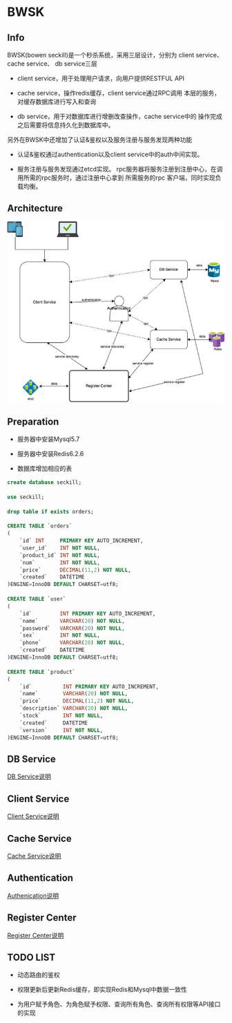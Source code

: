 # BWSK

## Info

BWSK(bowen seckill)是一个秒杀系统，采用三层设计，分别为 
client service、cache service、 db service三层

- client service，用于处理用户请求，向用户提供RESTFUL API

- cache service，操作redis缓存，client service通过RPC调用
本层的服务，对缓存数据库进行写入和查询

- db service，用于对数据库进行增删改查操作，cache service中的
操作完成之后需要将信息持久化到数据库中。

另外在BWSK中还增加了认证&鉴权以及服务注册与服务发现两种功能

- 认证&鉴权通过authentication以及client service中的auth中间实现。

- 服务注册与服务发现通过etcd实现。
  rpc服务器将服务注册到注册中心，在调用所需的rpc服务时，通过注册中心拿到
  所需服务的rpc 客户端，同时实现负载均衡。

## Architecture

![architecture](./architecture.png)

## Preparation

- 服务器中安装Mysql5.7

- 服务器中安装Redis6.2.6

- 数据库增加相应的表

```sql
create database seckill;

use seckill;

drop table if exists orders;

CREATE TABLE `orders`
(
    `id` INT     PRIMARY KEY AUTO_INCREMENT,
    `user_id`    INT NOT NULL,
    `product_id` INT NOT NULL,
    `num`        INT NOT NULL,
    `price`      DECIMAL(11,2) NOT NULL,
    `created`    DATETIME
)ENGINE=InnoDB DEFAULT CHARSET=utf8;

CREATE TABLE `user`
(
    `id`         INT PRIMARY KEY AUTO_INCREMENT,
    `name`       VARCHAR(20) NOT NULL,
    `password`   VARCHAR(20) NOT NULL,
    `sex`        INT NOT NULL,
    `phone`      VARCHAR(20) NOT NULL,
    `created`    DATETIME
)ENGINE=InnoDB DEFAULT CHARSET=utf8;

CREATE TABLE `product`
(
    `id`          INT PRIMARY KEY AUTO_INCREMENT,
    `name`        VARCHAR(20) NOT NULL,
    `price`       DECIMAL(11,2) NOT NULL,
    `description` VARCHAR(20) NOT NULL,
    `stock`       INT NOT NULL,
    `created`     DATETIME
    `version`     INT NOT NULL,
)ENGINE=InnoDB DEFAULT CHARSET=utf8;
```

## DB Service

[DB Service说明](./dbservice.md)

## Client Service

[Client Service说明](./clientservice.md)

## Cache Service

[Cache Service说明](./cacheservice.md)

## Authentication

[Authenication说明](./authenication.md)

## Register Center

[Register Center说明](./registercenter.md)

## TODO LIST

- 动态路由的鉴权

- 权限更新后更新Redis缓存，即实现Redis和Mysql中数据一致性

- 为用户赋予角色、为角色赋予权限、查询所有角色、查询所有权限等API接口的实现

